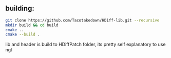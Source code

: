 ## building:

```bash
git clone https://github.com/Tacotakedown/HDiff-lib.git --recursive
mkdir build && cd build
cmake ..
cmake --build .
```

lib and header is build to HDiffPatch folder, its pretty self explanatory to use ngl

